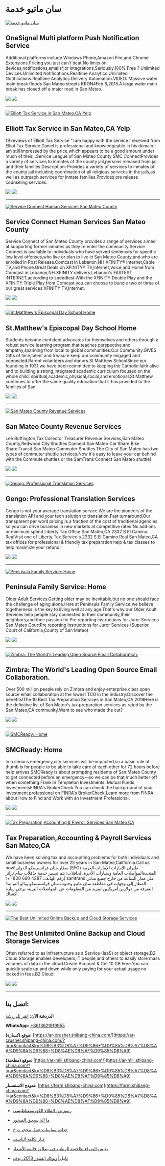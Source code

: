 # سان ماتيو خدمة

<a href="https://swt.shibang-china.com/?l=ar&img&k=%D8%B3%D8%A7%D9%86+%D9%85%D8%A7%D8%AA%D9%8A%D9%88+%D8%AE%D8%AF%D9%85%D8%A9" target="_blank">![سان ماتيو خدمة](http://static.shibang-china.com/all-800x300/293.jpg)</a>

## OneSignal Multi platform Push Notification Service
Additional platforms include Windows Phone,Amazon Fire,and Chrome Extensions.Pricing you just can&#39;t beat.No limits on devices,notifications,emails*,or integrations.Seriously.100% Free ? Unlimited Devices.Unlimited Notifications.Realtime Analytics.Unlimited Notifications.Realtime Analytics.Delivery Automation.VIDEO: Massive water main break floods San Mateo streets KRON4Feb 8,2018.A large water main break has closed off a major road in San Mateo.


<a href="https://whatsapp.shibangsoft.com/WhatsApp.php" target="_blank" title="WhatsApp">![](http://static.shibang-china.com/icon/whatsapp.png)</a> <a href="https://swt.shibang-china.com/?l=ar&icon&k=%D8%B3%D8%A7%D9%86+%D9%85%D8%A7%D8%AA%D9%8A%D9%88+%D8%AE%D8%AF%D9%85%D8%A9" target="_blank">![](http://static.shibang-china.com/icon/chat-ar.png)</a>

---

<a href="https://swt.shibang-china.com/?l=ar&img&k=%D8%B3%D8%A7%D9%86+%D9%85%D8%A7%D8%AA%D9%8A%D9%88+%D8%AE%D8%AF%D9%85%D8%A9" target="_blank">![Elliott Tax Service in San Mateo,CA Yelp](http://static.shibang-china.com/all-800x300/431.jpg)</a>

## Elliott Tax Service in San Mateo,CA Yelp
19 reviews of Elliott Tax Service &quot;I am happy with the service I received from Elliot Tax Service.Daniel is professional and knowledgeable in his domain.I am still impressed by the price,which appears to be a good amount under much of their…Service League of San Mateo County SMC ConnectProvides a variety of services to inmates of the county jail,persons released from jail and their families.Description: Provides a variety of services to inmates of the county jail including coordination of all religious services in the jails,as well as outreach services for inmate families.Provides pre release counseling services.


<a href="https://whatsapp.shibangsoft.com/WhatsApp.php" target="_blank" title="WhatsApp">![](http://static.shibang-china.com/icon/whatsapp.png)</a> <a href="https://swt.shibang-china.com/?l=ar&icon&k=%D8%B3%D8%A7%D9%86+%D9%85%D8%A7%D8%AA%D9%8A%D9%88+%D8%AE%D8%AF%D9%85%D8%A9" target="_blank">![](http://static.shibang-china.com/icon/chat-ar.png)</a>

---

<a href="https://swt.shibang-china.com/?l=ar&img&k=%D8%B3%D8%A7%D9%86+%D9%85%D8%A7%D8%AA%D9%8A%D9%88+%D8%AE%D8%AF%D9%85%D8%A9" target="_blank">![Service Connect Human Services San Mateo County](http://static.shibang-china.com/all-800x300/1232.jpg)</a>

## Service Connect Human Services San Mateo County
Service Connect of San Mateo County provides a range of services aimed at supporting former inmates as they re enter the community.Service Connect is available to individuals who have served sentences for specific low level offenses,who live or plan to live in San Mateo County,and who are enrolled in Post Release.Comcast in Lebanon,NH XFINITY® Internet,Cable TV,and Phone.Great Deals on XFINITY® TV,Internet,Voice,and Home from Comcast in Lebanon,NH.XFINITY delivers Lebanon&#39;s FASTEST INTERNET,according to speedtest.With the XFINITY Double Play and the XFINITY Triple Play from Comcast you can choose to bundle two or three of our great services XFINITY TV,Internet.


<a href="https://whatsapp.shibangsoft.com/WhatsApp.php" target="_blank" title="WhatsApp">![](http://static.shibang-china.com/icon/whatsapp.png)</a> <a href="https://swt.shibang-china.com/?l=ar&icon&k=%D8%B3%D8%A7%D9%86+%D9%85%D8%A7%D8%AA%D9%8A%D9%88+%D8%AE%D8%AF%D9%85%D8%A9" target="_blank">![](http://static.shibang-china.com/icon/chat-ar.png)</a>

---

<a href="https://swt.shibang-china.com/?l=ar&img&k=%D8%B3%D8%A7%D9%86+%D9%85%D8%A7%D8%AA%D9%8A%D9%88+%D8%AE%D8%AF%D9%85%D8%A9" target="_blank">![St.Matthew&#39;s Episcopal Day School Home](http://static.shibang-china.com/all-800x300/453.jpg)</a>

## St.Matthew&#39;s Episcopal Day School Home
Students become confident advocates for themselves and others through a robust service learning program that teaches perspective and empathy,spanning from local to global communities.Our Community.GIVES Gifts of time,talent and treasure keep our community engaged and connected.Parent volunteers and donors.St.Matthew SchoolSince our founding in 1931,we have been committed to keeping the Catholic faith alive and to building a strong,integrated academic curriculum focused on the whole child: spiritual,academic,physical,social,and emotional.St.Matthew continues to offer the same quality education that it has provided to the families of San.


<a href="https://whatsapp.shibangsoft.com/WhatsApp.php" target="_blank" title="WhatsApp">![](http://static.shibang-china.com/icon/whatsapp.png)</a> <a href="https://swt.shibang-china.com/?l=ar&icon&k=%D8%B3%D8%A7%D9%86+%D9%85%D8%A7%D8%AA%D9%8A%D9%88+%D8%AE%D8%AF%D9%85%D8%A9" target="_blank">![](http://static.shibang-china.com/icon/chat-ar.png)</a>

---

<a href="https://swt.shibang-china.com/?l=ar&img&k=%D8%B3%D8%A7%D9%86+%D9%85%D8%A7%D8%AA%D9%8A%D9%88+%D8%AE%D8%AF%D9%85%D8%A9" target="_blank">![San Mateo County Revenue Services](http://static.shibang-china.com/all-800x300/651.jpg)</a>

## San Mateo County Revenue Services
Lee Buffington,Tax Collector Treasurer Revenue Services,San Mateo County,Redwood City.Shuttles Connect San Mateo Car Share.Bike Share.Transit.San Mateo Commuter Shuttles.The City of San Mateo has two types of commuter shuttle services.Now it&#39;s easy to leave your car behind with the Commute shuttles or the SamTrans Connect San Mateo shuttle!


<a href="https://whatsapp.shibangsoft.com/WhatsApp.php" target="_blank" title="WhatsApp">![](http://static.shibang-china.com/icon/whatsapp.png)</a> <a href="https://swt.shibang-china.com/?l=ar&icon&k=%D8%B3%D8%A7%D9%86+%D9%85%D8%A7%D8%AA%D9%8A%D9%88+%D8%AE%D8%AF%D9%85%D8%A9" target="_blank">![](http://static.shibang-china.com/icon/chat-ar.png)</a>

---

<a href="https://swt.shibang-china.com/?l=ar&img&k=%D8%B3%D8%A7%D9%86+%D9%85%D8%A7%D8%AA%D9%8A%D9%88+%D8%AE%D8%AF%D9%85%D8%A9" target="_blank">![Gengo: Professional Translation Services](http://static.shibang-china.com/all-800x300/723.jpg)</a>

## Gengo: Professional Translation Services
Gengo is not your average translation service.We are the pioneers of the translation API and your tech solution to translation.Fast turnaround.Our transparent per word pricing is a fraction of the cost of traditional agencies so you can drive business in new markets at competitive rates.No add ons or minimum spend.Liberty Tax Office San Mateo,CA 2332 S El Camino RealVisit one of Liberty Tax Service&#39;s 2332 S El Camino Real San Mateo,CA tax offices for professional &amp; friendly tax preparation help &amp; tax classes to help maximize your refund!


<a href="https://whatsapp.shibangsoft.com/WhatsApp.php" target="_blank" title="WhatsApp">![](http://static.shibang-china.com/icon/whatsapp.png)</a> <a href="https://swt.shibang-china.com/?l=ar&icon&k=%D8%B3%D8%A7%D9%86+%D9%85%D8%A7%D8%AA%D9%8A%D9%88+%D8%AE%D8%AF%D9%85%D8%A9" target="_blank">![](http://static.shibang-china.com/icon/chat-ar.png)</a>

---

<a href="https://swt.shibang-china.com/?l=ar&img&k=%D8%B3%D8%A7%D9%86+%D9%85%D8%A7%D8%AA%D9%8A%D9%88+%D8%AE%D8%AF%D9%85%D8%A9" target="_blank">![Peninsula Family Service: Home](http://static.shibang-china.com/all-800x300/1022.jpg)</a>

## Peninsula Family Service: Home
Older Adult Services.Getting older may be inevitable,but no one should face the challenge of aging alone.Here at Peninsula Family Service,we believe togetherness is the key to living well at any age.That&#39;s why our Older Adult Services help people stay connected to their community,their neighbors,and their passion for.Pre reporting Instructions for Juror Services San Mateo CourtPre reporting Instructions for Juror Services (Superior Court of California,County of San Mateo)


<a href="https://whatsapp.shibangsoft.com/WhatsApp.php" target="_blank" title="WhatsApp">![](http://static.shibang-china.com/icon/whatsapp.png)</a> <a href="https://swt.shibang-china.com/?l=ar&icon&k=%D8%B3%D8%A7%D9%86+%D9%85%D8%A7%D8%AA%D9%8A%D9%88+%D8%AE%D8%AF%D9%85%D8%A9" target="_blank">![](http://static.shibang-china.com/icon/chat-ar.png)</a>

---

<a href="https://swt.shibang-china.com/?l=ar&img&k=%D8%B3%D8%A7%D9%86+%D9%85%D8%A7%D8%AA%D9%8A%D9%88+%D8%AE%D8%AF%D9%85%D8%A9" target="_blank">![Zimbra: The World&#39;s Leading Open Source Email Collaboration.](http://static.shibang-china.com/all-800x300/1124.jpg)</a>

## Zimbra: The World&#39;s Leading Open Source Email Collaboration.
Over 500 million people rely on Zimbra and enjoy enterprise class open source email collaboration at the lowest TCO in the industry.Discover the benefits!The 10 Best Tax Preparation Services in San Mateo,CA 2018Here is the definitive list of San Mateo&#39;s tax preparation services as rated by the San Mateo,CA community.Want to see who made the cut?


<a href="https://whatsapp.shibangsoft.com/WhatsApp.php" target="_blank" title="WhatsApp">![](http://static.shibang-china.com/icon/whatsapp.png)</a> <a href="https://swt.shibang-china.com/?l=ar&icon&k=%D8%B3%D8%A7%D9%86+%D9%85%D8%A7%D8%AA%D9%8A%D9%88+%D8%AE%D8%AF%D9%85%D8%A9" target="_blank">![](http://static.shibang-china.com/icon/chat-ar.png)</a>

---

<a href="https://swt.shibang-china.com/?l=ar&img&k=%D8%B3%D8%A7%D9%86+%D9%85%D8%A7%D8%AA%D9%8A%D9%88+%D8%AE%D8%AF%D9%85%D8%A9" target="_blank">![SMCReady: Home](http://static.shibang-china.com/all-800x300/1505.jpg)</a>

## SMCReady: Home
In a serious emergency,city services will be impacted,so a basic rule of thumb is for people to be able to take care of each other for 72 hours before help arrives.SMCReady is about prompting residents of San Mateo County to get connected before an emergency—so we can be that much better off when something.Franklin Templeton Investments: Mutual Funds InvestmentsFINRA&#39;s BrokerCheck.You can check the background of your investment professional on FINRA&#39;s BrokerCheck.Learn more from FINRA about How to Find and Work with an Investment Professional.


<a href="https://whatsapp.shibangsoft.com/WhatsApp.php" target="_blank" title="WhatsApp">![](http://static.shibang-china.com/icon/whatsapp.png)</a> <a href="https://swt.shibang-china.com/?l=ar&icon&k=%D8%B3%D8%A7%D9%86+%D9%85%D8%A7%D8%AA%D9%8A%D9%88+%D8%AE%D8%AF%D9%85%D8%A9" target="_blank">![](http://static.shibang-china.com/icon/chat-ar.png)</a>

---

<a href="https://swt.shibang-china.com/?l=ar&img&k=%D8%B3%D8%A7%D9%86+%D9%85%D8%A7%D8%AA%D9%8A%D9%88+%D8%AE%D8%AF%D9%85%D8%A9" target="_blank">![Tax Preparation,Accounting &amp; Payroll Services San Mateo,CA](http://static.shibang-china.com/all-800x300/1082.jpg)</a>

## Tax Preparation,Accounting &amp; Payroll Services San Mateo,CA
We have been solving tax and accounting problems for both individuals and small business owners for over 25 years in San Mateo,California.Call us now!مطار سان فرانسيسكو الدولي (SFO) طيران الإمارات الإمارات العربية المتحدةالمواصلات العامة وسيارات الأجرة,الحافلات: يتم تسيير خدمة حافلات سام ترانز (رقم الهاتف: 4287 660 800 1+؛.samtrans على مدار الساعة من خارج جميع مباني المطار إلى وجهات في مقاطعة سان ماتيو وجنوب سان فرانسيسكو وبالو ألتو.تبدأ التعرفة من دولارين أمريكيين.لمزيد من المعلومات عن المواصلات البرية، يرجى زيارة أكشاك.


<a href="https://whatsapp.shibangsoft.com/WhatsApp.php" target="_blank" title="WhatsApp">![](http://static.shibang-china.com/icon/whatsapp.png)</a> <a href="https://swt.shibang-china.com/?l=ar&icon&k=%D8%B3%D8%A7%D9%86+%D9%85%D8%A7%D8%AA%D9%8A%D9%88+%D8%AE%D8%AF%D9%85%D8%A9" target="_blank">![](http://static.shibang-china.com/icon/chat-ar.png)</a>

---

<a href="https://swt.shibang-china.com/?l=ar&img&k=%D8%B3%D8%A7%D9%86+%D9%85%D8%A7%D8%AA%D9%8A%D9%88+%D8%AE%D8%AF%D9%85%D8%A9" target="_blank">![The Best Unlimited Online Backup and Cloud Storage Services](http://static.shibang-china.com/all-800x300/1188.jpg)</a>

## The Best Unlimited Online Backup and Cloud Storage Services
Often referred to as Infrastructure as a Service (IaaS) or object storage,B2 Cloud Storage enables developers,IT people,and others to easily store mass volumes of data in the cloud.Create Account &amp; Get 10 GB Free.You can quickly scale up and down while only paying for your actual usage no locked in fees.B2 Cloud.

<a href="https://whatsapp.shibangsoft.com/WhatsApp.php" target="_blank" title="WhatsApp">![](http://static.shibang-china.com/icon/whatsapp.png)</a> <a href="https://swt.shibang-china.com/?l=ar&icon&k=%D8%B3%D8%A7%D9%86+%D9%85%D8%A7%D8%AA%D9%8A%D9%88+%D8%AE%D8%AF%D9%85%D8%A9" target="_blank">![](http://static.shibang-china.com/icon/chat-ar.png)</a>

---
## اتصل بنا:

**الدردشة الآن:** [انقر للدردشة](https://swt.shibang-china.com?l=ar&contact&k=%D8%B3%D8%A7%D9%86+%D9%85%D8%A7%D8%AA%D9%8A%D9%88+%D8%AE%D8%AF%D9%85%D8%A9)

**WhatsApp:**  [+8613621919955](https://whatsapp.shibangsoft.com/WhatsApp.php)

**موقع (كسارة):** [https://ar-crusher.shibang-china.com/](https://ar-crusher.shibang-china.com/?l=ar&contact&k=%D8%B3%D8%A7%D9%86+%D9%85%D8%A7%D8%AA%D9%8A%D9%88+%D8%AE%D8%AF%D9%85%D8%A9)

**موقع (مطحنة):** [https://ar-mill.shibang-china.com/](https://ar-mill.shibang-china.com/?l=ar&contact&k=%D8%B3%D8%A7%D9%86+%D9%85%D8%A7%D8%AA%D9%8A%D9%88+%D8%AE%D8%AF%D9%85%D8%A9)

**نموذج الاستفسار:** [https://form.shibang-china.com](https://form.shibang-china.com?l=ar&contact&k=%D8%B3%D8%A7%D9%86+%D9%85%D8%A7%D8%AA%D9%8A%D9%88+%D8%AE%D8%AF%D9%85%D8%A9)

* [رسم من الطلاء الكهرومغناطيسي](../31/%D8%B1%D8%B3%D9%85%20%D9%85%D9%86%20%D8%A7%D9%84%D8%B7%D9%84%D8%A7%D8%A1%20%D8%A7%D9%84%D9%83%D9%87%D8%B1%D9%88%D9%85%D8%BA%D9%86%D8%A7%D8%B7%D9%8A%D8%B3%D9%8A.md)

* [ما آلة يسحق الصخور](../31/%D9%85%D8%A7%20%D8%A2%D9%84%D8%A9%20%D9%8A%D8%B3%D8%AD%D9%82%20%D8%A7%D9%84%D8%B5%D8%AE%D9%88%D8%B1.md)

* [حدادة مقاسات عمل محجر درج](../34/%D8%AD%D8%AF%D8%A7%D8%AF%D8%A9%20%D9%85%D9%82%D8%A7%D8%B3%D8%A7%D8%AA%20%D8%B9%D9%85%D9%84%20%D9%85%D8%AD%D8%AC%D8%B1%20%D8%AF%D8%B1%D8%AC.md)

* [غبار تكلفة الناسف](../33/%D8%BA%D8%A8%D8%A7%D8%B1%20%D8%AA%D9%83%D9%84%D9%81%D8%A9%20%D8%A7%D9%84%D9%86%D8%A7%D8%B3%D9%81.md)

* [رئيس الوزراء طاحونة الرطب في بنغالور قائمة الأسعار](../35/%D8%B1%D8%A6%D9%8A%D8%B3%20%D8%A7%D9%84%D9%88%D8%B2%D8%B1%D8%A7%D8%A1%20%D8%B7%D8%A7%D8%AD%D9%88%D9%86%D8%A9%20%D8%A7%D9%84%D8%B1%D8%B7%D8%A8%20%D9%81%D9%8A%20%D8%A8%D9%86%D8%BA%D8%A7%D9%84%D9%88%D8%B1%20%D9%82%D8%A7%D8%A6%D9%85%D8%A9%20%D8%A7%D9%84%D8%A3%D8%B3%D8%B9%D8%A7%D8%B1.md)

* [دليل أوتوكاد إنفنتور 2013، بدف](../34/%D8%AF%D9%84%D9%8A%D9%84%20%D8%A3%D9%88%D8%AA%D9%88%D9%83%D8%A7%D8%AF%20%D8%A5%D9%86%D9%81%D9%86%D8%AA%D9%88%D8%B1%202013%D8%8C%20%D8%A8%D8%AF%D9%81.md)